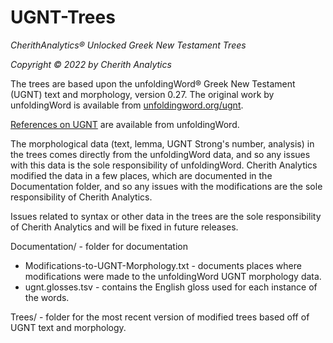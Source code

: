 # UGNT-Trees
*CherithAnalytics® Unlocked Greek New Testament Trees*

*Copyright © 2022 by Cherith Analytics*

The trees are based upon the unfoldingWord® Greek New Testament (UGNT) text and morphology, version 0.27. The original work by unfoldingWord is available from [unfoldingword.org/ugnt](https://www.unfoldingword.org/ugnt).

[References on UGNT](https://www.unfoldingword.org/for-translators/content#UGNT) are available from unfoldingWord.

The morphological data (text, lemma, UGNT Strong's number, analysis) in the trees comes directly from the unfoldingWord data, and so any issues with this data is the sole responsibility of unfoldingWord.  Cherith Analytics modified the data in a few places, which are documented in the Documentation folder, and so any issues with the modifications are the sole responsibility of Cherith Analytics.

Issues related to syntax or other data in the trees are the sole responsibility of Cherith Analytics and will be fixed in future releases.

Documentation/ - folder for documentation
  * Modifications-to-UGNT-Morphology.txt - documents places where modifications were made to the unfoldingWord UGNT morphology data.
  * ugnt.glosses.tsv - contains the English gloss used for each instance of the words.

Trees/ - folder for the most recent version of modified trees based off of UGNT text and morphology.
